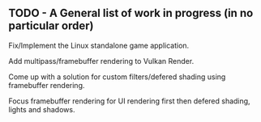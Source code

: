 ## TODO - A General list of work in progress (in no particular order)

Fix/Implement the Linux standalone game application.

Add multipass/framebuffer rendering to Vulkan Render.

Come up with a solution for custom filters/defered shading using framebuffer rendering.

Focus framebuffer rendering for UI rendering first then defered shading, lights and shadows.
